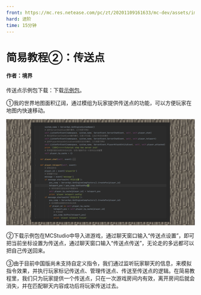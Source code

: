 ```yaml
---
front: https://mc.res.netease.com/pc/zt/20201109161633/mc-dev/assets/img/7_1.2616ac65.jpg
hard: 进阶
time: 15分钟
---
```


# 简易教程②：传送点



#### 作者：境界



传送点示例包下载：下载[示例包](https://g79.gdl.netease.com/guidedemo-case10.zip)。

①我的世界地图面积辽阔，通过模组为玩家提供传送点的功能，可以方便玩家在地图内快速移动。

![](./images/7_1.jpg)



②下载示例包在MCStudio中导入进游戏，通过聊天窗口输入“传送点设置”，即可把当前坐标设置为传送点，通过聊天窗口输入“传送点传送”，无论走的多远都可以把自己传送回来。



③由于目前中国版尚未支持自定义指令，我们通过监听玩家聊天的信息，来模拟指令效果，并执行玩家标记传送点、管理传送点、传送至传送点的逻辑。在简易教程里，我们只为玩家提供一个传送点，只在一次游戏房间内有效，离开房间后就会消失，并在匹配聊天内容成功后将玩家传送过去。

